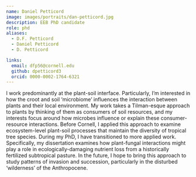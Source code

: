 ```yaml
---
name: Daniel Petticord
image: images/portraits/dan-petticord.jpg
description: EEB PhD candidate
role: phd
aliases:
  - D.F. Petticord
  - Daniel Petticord
  - D. Petticord

links:
  email: dfp56@cornell.edu
  github: dpetticord3
  orcid: 0000-0002-1764-6321
---
```


I work predominantly at the plant-soil interface. Particularly, I’m interested in how the croot and soil ‘microbiome’ influences the interaction between plants and their local environment. My work takes a Tilman-esque approach to plants by thinking of them as consumers of soil resources, and my interests focus around how microbes influence or explain these consumer-resource interactions. Before Cornell, I applied this approach to examine ecosystem-level plant-soil processes that maintain the diversity of tropical tree species. During my PhD, I have transitioned to more applied work. Specifically, my dissertation examines how plant-fungal interactions might play a role in ecologically-damaging nutrient loss from a historically fertilized subtropical pasture. In the future, I hope to bring this approach to study patterns of invasion and succession, particularly in the disturbed ‘wilderness’ of the Anthropocene. 
